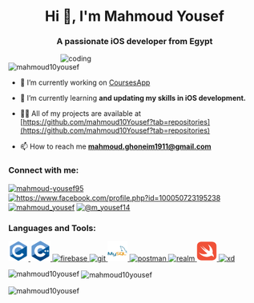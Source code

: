 <h1 align="center">Hi 👋, I'm Mahmoud Yousef</h1>
<h3 align="center">A passionate iOS developer from Egypt</h3>
<img align="right" alt="coding" width="400" src="https://camo.githubusercontent.com/cae12fddd9d6982901d82580bdf321d81fb299141098ca1c2d4891870827bf17/68747470733a2f2f6d69726f2e6d656469756d2e636f6d2f6d61782f313336302f302a37513379765349765f7430696f4a2d5a2e676966">
<p align="left"> <img src="https://komarev.com/ghpvc/?username=mahmoud10yousef&label=Profile%20views&color=0e75b6&style=flat" alt="mahmoud10yousef" /> </p>

- 🔭 I’m currently working on [CoursesApp](https://github.com/mahmoud10Yousef/CoursesApp)

- 🌱 I’m currently learning **and updating my skills in iOS development.**

- 👨‍💻 All of my projects are available at [https://github.com/mahmoud10Yousef?tab=repositories](https://github.com/mahmoud10Yousef?tab=repositories)

- 📫 How to reach me **mahmoud.ghoneim1911@gmail.com**

<h3 align="left">Connect with me:</h3>
<p align="left">
<a href="https://linkedin.com/in/mahmoud-yousef95" target="blank"><img align="center" src="https://raw.githubusercontent.com/rahuldkjain/github-profile-readme-generator/master/src/images/icons/Social/linked-in-alt.svg" alt="mahmoud-yousef95" height="30" width="40" /></a>
<a href="https://fb.com/https://www.facebook.com/profile.php?id=100050723195238" target="blank"><img align="center" src="https://raw.githubusercontent.com/rahuldkjain/github-profile-readme-generator/master/src/images/icons/Social/facebook.svg" alt="https://www.facebook.com/profile.php?id=100050723195238" height="30" width="40" /></a>
<a href="https://codeforces.com/profile/mahmoud_yousef" target="blank"><img align="center" src="https://raw.githubusercontent.com/rahuldkjain/github-profile-readme-generator/master/src/images/icons/Social/codeforces.svg" alt="mahmoud_yousef" height="30" width="40" /></a>
<a href="https://www.hackerearth.com/@m_yousef14" target="blank"><img align="center" src="https://raw.githubusercontent.com/rahuldkjain/github-profile-readme-generator/master/src/images/icons/Social/hackerearth.svg" alt="@m_yousef14" height="30" width="40" /></a>
</p>

<h3 align="left">Languages and Tools:</h3>
<p align="left"> <a href="https://www.cprogramming.com/" target="_blank" rel="noreferrer"> <img src="https://raw.githubusercontent.com/devicons/devicon/master/icons/c/c-original.svg" alt="c" width="40" height="40"/> </a> <a href="https://www.w3schools.com/cpp/" target="_blank" rel="noreferrer"> <img src="https://raw.githubusercontent.com/devicons/devicon/master/icons/cplusplus/cplusplus-original.svg" alt="cplusplus" width="40" height="40"/> </a> <a href="https://firebase.google.com/" target="_blank" rel="noreferrer"> <img src="https://www.vectorlogo.zone/logos/firebase/firebase-icon.svg" alt="firebase" width="40" height="40"/> </a> <a href="https://git-scm.com/" target="_blank" rel="noreferrer"> <img src="https://www.vectorlogo.zone/logos/git-scm/git-scm-icon.svg" alt="git" width="40" height="40"/> </a> <a href="https://www.mysql.com/" target="_blank" rel="noreferrer"> <img src="https://raw.githubusercontent.com/devicons/devicon/master/icons/mysql/mysql-original-wordmark.svg" alt="mysql" width="40" height="40"/> </a> <a href="https://postman.com" target="_blank" rel="noreferrer"> <img src="https://www.vectorlogo.zone/logos/getpostman/getpostman-icon.svg" alt="postman" width="40" height="40"/> </a> <a href="https://realm.io/" target="_blank" rel="noreferrer"> <img src="https://raw.githubusercontent.com/bestofjs/bestofjs-webui/8665e8c267a0215f3159df28b33c365198101df5/public/logos/realm.svg" alt="realm" width="40" height="40"/> </a> <a href="https://developer.apple.com/swift/" target="_blank" rel="noreferrer"> <img src="https://raw.githubusercontent.com/devicons/devicon/master/icons/swift/swift-original.svg" alt="swift" width="40" height="40"/> </a> <a href="https://www.adobe.com/products/xd.html" target="_blank" rel="noreferrer"> <img src="https://cdn.worldvectorlogo.com/logos/adobe-xd.svg" alt="xd" width="40" height="40"/> </a> </p>

<p><img align="left" src="https://github-readme-stats.vercel.app/api/top-langs?username=mahmoud10yousef&show_icons=true&locale=en&layout=compact" alt="mahmoud10yousef" /></p>

<p>&nbsp;<img align="center" src="https://github-readme-stats.vercel.app/api?username=mahmoud10yousef&show_icons=true&locale=en" alt="mahmoud10yousef" /></p>

<p><img align="center" src="https://github-readme-streak-stats.herokuapp.com/?user=mahmoud10yousef&" alt="mahmoud10yousef" /></p>

